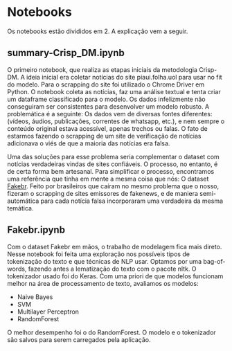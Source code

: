 # Notebooks

Os notebooks estão divididos em 2. A explicação vem a seguir.

## summary-Crisp_DM.ipynb

O primeiro notebook, que realiza as etapas iniciais da metodologia Crisp-DM. A ideia inicial era coletar notícias do site piaui.folha.uol para usar no fit do modelo. Para o scrapping do site foi utilizado o Chrome Driver em Python. O notebook coleta as notícias, faz uma análise textual e tenta criar um dataframe classificado para o modelo. Os dados infelizmente não conseguiram ser consistentes para desenvolver um modelo robusto. A problemática é a seguinte: Os dados vem de diversas fontes diferentes: (vídeos, áudios, publicações, correntes de whatsapp, etc.), e nem sempre o conteúdo original estava acessível, apenas trechos ou falas. O fato de estarmos fazendo o scrapping de um site de verificação de notícias adicionava o viés de que a maioria das notícias era falsa. 

Uma das soluções para esse problema seria complementar o dataset com notícias verdadeiras vindas de sites confiáveis. O processo, no entanto, é de certa forma bem artesanal. Para simplificar o processo, encontramos uma referência que tinha em mente a mesma coisa que nós: O dataset [Fakebr](https://github.com/roneysco/Fake.br-Corpus). Feito por brasileiros que caíram no mesmo problema que o nosso, fizeram o scrapping de sites emissores de fakenews, e de maniera semi-automática para cada notícia falsa incorporaram uma verdadeira da mesma temática.


## Fakebr.ipynb

Com o dataset Fakebr em mãos, o trabalho de modelagem fica mais direto. Nesse notebook foi feita uma exploração nos possíveis tipos de tokenização do texto e que técnicas de NLP usar. Optamos por uma bag-of-words, fazendo antes a lematização do texto com o pacote nltk. O tokenizador usado foi do Keras. Com uma priori de que modelos funcionam melhor na área de processamento de texto, avaliamos os modelos:
+ Naive Bayes
+ SVM 
+ Multilayer Perceptron
+ RandomForest

O melhor desempenho foi o do RandomForest. O modelo e o tokenizador são salvos para serem carregados pela aplicação.













